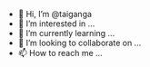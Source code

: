 - 👋 Hi, I’m @taiganga
- 👀 I’m interested in ...
- 🌱 I’m currently learning ...
- 💞️ I’m looking to collaborate on ...
- 📫 How to reach me ...

<!---
taiganga/taiganga is a ✨ special ✨ repository because its `README.md` (this file) appears on your GitHub profile.
You can click the Preview link to take a look at your changes.
--->
